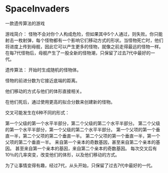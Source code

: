 # SpaceInvaders
一款遗传算法的游戏

游戏简介：
怪物不会对你个人构成危险，但如果其中5个人通过，则失败。你只能射击一枚射弹，每个怪物都有一个影响它们移动方式的形状。当怪物死亡时，他们将进度上传到母舰，因此它可以产生更多的怪物，就像之前走得最远的怪物一样。在每7代怪物后，母舰产生了一股全新的怪物潮，只保留了过去7代中最好的一代。

遗传算法：
开始时生成随机的怪物体。

怪物的前进分数为它接近底端的距离。

他们移动的方式与他们的体形直接相关。

在他们死后，通过使用更高的拟合分数来创建新的怪物。

交叉可能发生在6种不同的形式：

第一个父级的第一个水平半部分，第二个父级的第二个水平半部分。
第二个父级的第一个水平半部分，第一个父级的第二个水平半部分。
第一个父项的第一个垂直一半，第二个父项的第二个垂直一半。
第二个父项的第一个垂直一半，第一个父项的第二个垂直一半。
来自第一个亲本的奇数基因，甚至来自第二个亲本的基因。
甚至来自第一个亲本的基因，来自第二个亲本的奇数基因。
每次交叉后有10％的几率突变，改变他们的体形，以及他们移动的方式。

为了让事情变得有趣，经过7代，从头开始，只保留了过去7代中最好的一代。
